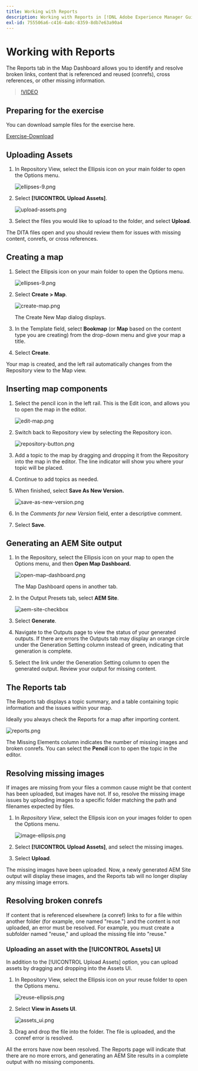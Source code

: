 ```yaml
---
title: Working with Reports
description: Working with Reports in [!DNL Adobe Experience Manager Guides]
exl-id: 755506a6-c416-4a8c-8359-8db7e63a90a4
---
```

# Working with Reports

The Reports tab in the Map Dashboard allows you to identify and resolve broken links, content that is referenced and reused (conrefs), cross references, or other missing information. 

>[!VIDEO](https://video.tv.adobe.com/v/339039?quality=12&learn=on)

## Preparing for the exercise

You can download sample files for the exercise here.

[Exercise-Download](assets/exercises/working-with-reports.zip)

## Uploading Assets

1. In Repository View, select the Ellipsis icon on your main folder to open the Options menu.

    ![ellipses-9.png](images/ellipses-9.png)
 
2. Select **[!UICONTROL Upload Assets]**.

    ![upload-assets.png](images/upload-assets.png)
 
3. Select the files you would like to upload to the folder, and select **Upload**.
    
The DITA files open and you should review them for issues with missing content, conrefs, or cross references.

## Creating a map

1. Select the Ellipsis icon on your main folder to open the Options menu.

    ![ellipses-9.png](images/ellipses-9.png)
 
2. Select **Create > Map**.

    ![create-map.png](images/create-map.png)

    The Create New Map dialog displays.

3. In the Template field, select **Bookmap** (or **Map** based on the content type you are creating) from the drop-down menu and give your map a title.

4. Select **Create**.

Your map is created, and the left rail automatically changes from the Repository view to the Map view.

## Inserting map components

1. Select the pencil icon in the left rail.
This is the Edit icon, and allows you to open the map in the editor.

    ![edit-map.png](images/edit-map.png)

2. Switch back to Repository view by selecting the Repository icon.

    ![repository-button.png](images/repository-button.png)

3. Add a topic to the map by dragging and dropping it from the Repository into the map in the editor.
The line indicator will show you where your topic will be placed.

4. Continue to add topics as needed.

5. When finished, select **Save As New Version.**
 
    ![save-as-new-version.png](images/save-as-new-version.png)

6. In the *Comments for new Version* field, enter a descriptive comment.

7. Select **Save**. 

## Generating an AEM Site output

1. In the Repository, select the Ellipsis icon on your map to open the Options menu, and then **Open Map Dashboard.**

    ![open-map-dashboard.png](images/open-map-dashboard.png)

    The Map Dashboard opens in another tab.
2. In the Output Presets tab, select **AEM Site**.

    ![aem-site-checkbox](images/aem-site-checkbox.png)
 
3. Select **Generate**.

4. Navigate to the Outputs page to view the status of your generated outputs.
If there are errors the Outputs tab may display an orange circle under the Generation Setting column instead of green, indicating that generation is complete.

5. Select the link under the Generation Setting column to open the generated output.
Review your output for missing content.

## The Reports tab

The Reports tab displays a topic summary, and a table containing topic information and the issues within your map. 

Ideally you always check the Reports for a map after importing content.

![reports.png](images/reports.png)

The Missing Elements column indicates the number of missing images and broken conrefs. You can select the **Pencil** icon to open the topic in the editor.

## Resolving missing images

If images are missing from your files a common cause might be that content has been uploaded, but images have not. If so, resolve the missing image issues by uploading images to a specific folder matching the path and filenames expected by files.

1. In *Repository View*, select the Ellipsis icon on your images folder to open the Options menu.

    ![image-ellipsis.png](images/image-ellipsis.png)   
 
2. Select **[!UICONTROL Upload Assets]**, and select the missing images.

3. Select **Upload**.

The missing images have been uploaded. Now, a newly generated AEM Site output will display these images, and the Reports tab will no longer display any missing image errors.

## Resolving broken conrefs

If content that is referenced elsewhere (a conref) links to for a file within another folder (for example, one named "reuse.") and the content is not uploaded, an error must be resolved. For example, you must create a subfolder named "reuse," and upload the missing file into "reuse."

### Uploading an asset with the [!UICONTROL Assets] UI

In addition to the [!UICONTROL Upload Assets] option, you can upload assets by dragging and dropping into the Assets UI.

1. In Repository View, select the Ellipsis icon on your reuse folder to open the Options menu.

    ![reuse-ellipsis.png](images/reuse-ellipsis.png)
 
2. Select **View in Assets UI**. 

    ![assets_ui.png](images/assets_ui.png)
 
3. Drag and drop the file into the folder.
The file is uploaded, and the conref error is resolved.

All the errors have now been resolved. The Reports page will indicate that there are no more errors, and generating an AEM Site results in a complete output with no missing components.
